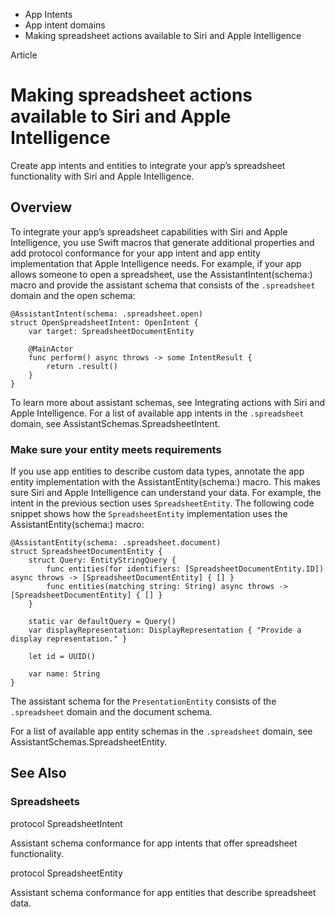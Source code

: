 

- App Intents
- App intent domains
-  Making spreadsheet actions available to Siri and Apple Intelligence 

Article

# Making spreadsheet actions available to Siri and Apple Intelligence

Create app intents and entities to integrate your app’s spreadsheet functionality with Siri and Apple Intelligence.

## Overview

To integrate your app’s spreadsheet capabilities with Siri and Apple Intelligence, you use Swift macros that generate additional properties and add protocol conformance for your app intent and app entity implementation that Apple Intelligence needs. For example, if your app allows someone to open a spreadsheet, use the AssistantIntent(schema:) macro and provide the assistant schema that consists of the `.spreadsheet` domain and the open schema:

```
@AssistantIntent(schema: .spreadsheet.open)
struct OpenSpreadsheetIntent: OpenIntent {
    var target: SpreadsheetDocumentEntity

    @MainActor
    func perform() async throws -> some IntentResult {
        return .result()
    }
}
```

To learn more about assistant schemas, see Integrating actions with Siri and Apple Intelligence. For a list of available app intents in the `.spreadsheet` domain, see AssistantSchemas.SpreadsheetIntent.

### Make sure your entity meets requirements

If you use app entities to describe custom data types, annotate the app entity implementation with the AssistantEntity(schema:) macro. This makes sure Siri and Apple Intelligence can understand your data. For example, the intent in the previous section uses `SpreadsheetEntity`. The following code snippet shows how the `SpreadsheetEntity` implementation uses the AssistantEntity(schema:) macro:

```
@AssistantEntity(schema: .spreadsheet.document)
struct SpreadsheetDocumentEntity {
    struct Query: EntityStringQuery {
        func entities(for identifiers: [SpreadsheetDocumentEntity.ID]) async throws -> [SpreadsheetDocumentEntity] { [] }
        func entities(matching string: String) async throws -> [SpreadsheetDocumentEntity] { [] }
    }

    static var defaultQuery = Query()
    var displayRepresentation: DisplayRepresentation { "Provide a display representation." }

    let id = UUID()

    var name: String
}
```

The assistant schema for the `PresentationEntity` consists of the `.spreadsheet` domain and the document schema.

For a list of available app entity schemas in the `.spreadsheet` domain, see AssistantSchemas.SpreadsheetEntity.

## See Also

### Spreadsheets

protocol SpreadsheetIntent

Assistant schema conformance for app intents that offer spreadsheet functionality.

protocol SpreadsheetEntity

Assistant schema conformance for app entities that describe spreadsheet data.

